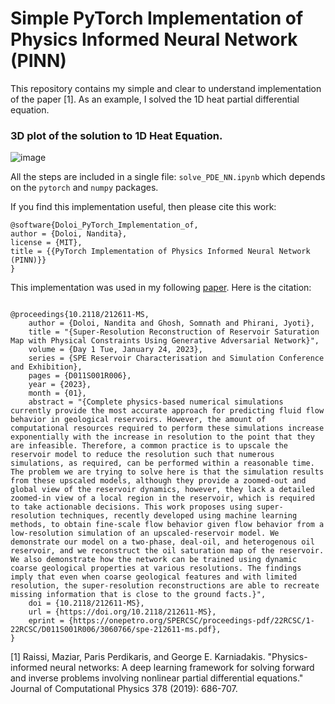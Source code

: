 # Simple PyTorch Implementation of Physics Informed Neural Network (PINN)

This repository contains my simple and clear to understand implementation of the paper [1]. As an example, I solved the 1D heat partial differential equation.
### 3D plot of the solution to 1D Heat Equation. 
![image](solution.png "SolutionImage")

All the steps are included in a single file: `solve_PDE_NN.ipynb` which depends on the `pytorch` and `numpy` packages.

If you find this implementation useful, then please cite this work:
```
@software{Doloi_PyTorch_Implementation_of,
author = {Doloi, Nandita},
license = {MIT},
title = {{PyTorch Implementation of Physics Informed Neural Network (PINN)}}
}
```

This implementation was used in my following [paper](https://onepetro.org/SPERCSC/proceedings-abstract/22RCSC/1-22RCSC/D011S001R006/515732?redirectedFrom=PDF). Here is the citation:
```

@proceedings{10.2118/212611-MS,
    author = {Doloi, Nandita and Ghosh, Somnath and Phirani, Jyoti},
    title = "{Super-Resolution Reconstruction of Reservoir Saturation Map with Physical Constraints Using Generative Adversarial Network}",
    volume = {Day 1 Tue, January 24, 2023},
    series = {SPE Reservoir Characterisation and Simulation Conference and Exhibition},
    pages = {D011S001R006},
    year = {2023},
    month = {01},
    abstract = "{Complete physics-based numerical simulations currently provide the most accurate approach for predicting fluid flow behavior in geological reservoirs. However, the amount of computational resources required to perform these simulations increase exponentially with the increase in resolution to the point that they are infeasible. Therefore, a common practice is to upscale the reservoir model to reduce the resolution such that numerous simulations, as required, can be performed within a reasonable time. The problem we are trying to solve here is that the simulation results from these upscaled models, although they provide a zoomed-out and global view of the reservoir dynamics, however, they lack a detailed zoomed-in view of a local region in the reservoir, which is required to take actionable decisions. This work proposes using super-resolution techniques, recently developed using machine learning methods, to obtain fine-scale flow behavior given flow behavior from a low-resolution simulation of an upscaled-reservoir model. We demonstrate our model on a two-phase, deal-oil, and heterogenous oil reservoir, and we reconstruct the oil saturation map of the reservoir. We also demonstrate how the network can be trained using dynamic coarse geological properties at various resolutions. The findings imply that even when coarse geological features and with limited resolution, the super-resolution reconstructions are able to recreate missing information that is close to the ground facts.}",
    doi = {10.2118/212611-MS},
    url = {https://doi.org/10.2118/212611-MS},
    eprint = {https://onepetro.org/SPERCSC/proceedings-pdf/22RCSC/1-22RCSC/D011S001R006/3060766/spe-212611-ms.pdf},
}
```


[1] Raissi, Maziar, Paris Perdikaris, and George E. Karniadakis. "Physics-informed neural networks: A deep learning framework for solving forward and inverse problems involving nonlinear partial differential equations." Journal of Computational Physics 378 (2019): 686-707.
